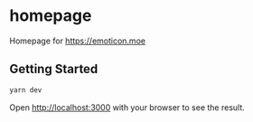 # homepage
Homepage for https://emoticon.moe

## Getting Started

```bash
yarn dev
```

Open [http://localhost:3000](http://localhost:3000) with your browser to see the result.
